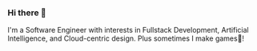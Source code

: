 ### Hi there 👋
I'm a Software Engineer with interests in Fullstack Development, Artificial Intelligence, and Cloud-centric design. Plus sometimes I make games👾!

<!-- [![Top Langs](https://github-readme-stats.vercel.app/api/top-langs/?username=acostaldi)](https://github.com/acostaldi/github-readme-stats) -->


<!-- [![Acostaldi's GitHub stats](https://github-readme-stats.vercel.app/api?username=acostaldi)](https://github.com/anuraghazra/github-readme-stats) -->


<!--
**acostaldi/acostaldi** is a ✨ _special_ ✨ repository because its `README.md` (this file) appears on your GitHub profile.

Here are some ideas to get you started:

- 🔭 I’m currently working on ...
- 🌱 I’m currently learning ...
- 👯 I’m looking to collaborate on ...
- 🤔 I’m looking for help with ...
- 💬 Ask me about ...
- 📫 How to reach me: ...
- 😄 Pronouns: ...
- ⚡ Fun fact: ...
-->
